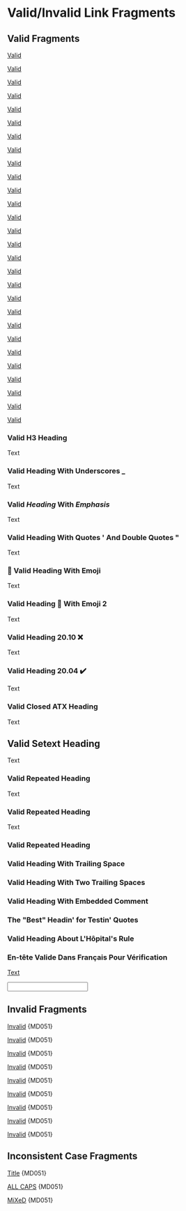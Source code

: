 # Valid/Invalid Link Fragments

## Valid Fragments

[Valid](#validinvalid-link-fragments)

[Valid](#valid-fragments)

[Valid](#valid-h3-heading)

[Valid](#valid-heading-with-underscores-_)

[Valid](#valid-heading-with-emphasis)

[Valid](#valid-heading-with-quotes--and-double-quotes-)

[Valid](#-valid-heading-with-emoji)

[Valid](#valid-heading--with-emoji-2)

[Valid](#valid-heading-2010-)

[Valid](#valid-heading-2004-%EF%B8%8F)

[Valid](#valid-closed-atx-heading)

[Valid](#valid-setext-heading)

[Valid](#valid-repeated-heading)

[Valid](#valid-repeated-heading-1)

[Valid](#valid-repeated-heading-2)

[Valid](#valid-heading-with-trailing-space-)

[Valid](#valid-heading-with-two-trailing-spaces--)

[Valid](#valid-heading-with-embedded--comment)

[Valid](#the-best-headin-for-testin-quotes)

[Valid](#valid-heading-about-lh%C3%B4pitals-rule)

[Valid](#en-t%C3%AAte-valide-dans-fran%C3%A7ais-pour-v%C3%A9rification)

[Valid](#namedlink)

[Valid](#idlink)

[Valid](#myident)

[Valid](#HREFandID)

[Valid](#id-for-other-element)

[Valid](#id-after-name)

[Valid][goodref]

### Valid H3 Heading

Text

### Valid Heading With Underscores _

Text

### Valid *Heading* With _Emphasis_

Text

### Valid Heading With Quotes ' And Double Quotes "

Text

### 🚀 Valid Heading With Emoji

Text

### Valid Heading 👀 With Emoji 2

Text

### Valid Heading 20.10 ❌

Text

### Valid Heading 20.04 ✔️

Text

### Valid Closed ATX Heading ###

Text

Valid Setext Heading
--------------------

Text

### Valid Repeated Heading

Text

### Valid Repeated Heading

Text

### Valid Repeated Heading

### Valid Heading With Trailing Space <!-- comment -->

### Valid Heading With Two Trailing Spaces  <!-- comment -->

### Valid Heading With Embedded <!-- comment --> Comment

### The "Best" Headin' for Testin' Quotes

### Valid Heading About L'Hôpital's Rule

### En-tête Valide Dans Français Pour Vérification

<a name="namedlink"></a>

<a id = idlink></a>

<a id="myident" name="myname"/>

<A href="https://example.com" id="HREFandID">Text</A>

<p id="id-for-other-element"></p>

<p name="name-for-other-element"></p>

<input name="name-should-be-ignored" id="id-after-name">

<a data-id="not-an-id-should-be-ignored">

[goodref]: #namedlink

## Invalid Fragments

[Invalid](#valid-heading-2004-) {MD051}

[Invalid](#valid-repeated-heading-3) {MD051}

[Invalid](#invalid-fragment) {MD051}

[Invalid](#myname) {MD051}

[Invalid](#hrefandid) {MD051}

[Invalid](#name-for-other-element) {MD051}

[Invalid](#name-should-be-ignored) {MD051}

[Invalid](#not-an-id-should-be-ignored) {MD051}

[Invalid][badref] {MD051}

[badref]: #missing

## Inconsistent Case Fragments

[Title](#Valid-Fragments) {MD051}

[ALL CAPS](#NAMEDLINK) {MD051}

[MiXeD][mixedref] {MD051}

[mixedref]: #idLINK

<!-- markdownlint-configure-file {
  "emphasis-style": false,
  "heading-style": false,
  "no-duplicate-heading": false,
  "no-inline-html": false
} -->
